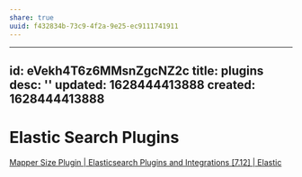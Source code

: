 ```yaml
---
share: true
uuid: f432834b-73c9-4f2a-9e25-ec9111741911
---
```

---
id: eVekh4T6z6MMsnZgcNZ2c
title: plugins
desc: ''
updated: 1628444413888
created: 1628444413888
---
# Elastic Search Plugins
[Mapper Size Plugin | Elasticsearch Plugins and Integrations \[7.12\] | Elastic](https://www.elastic.co/guide/en/elasticsearch/plugins/current/mapper-size.html)
